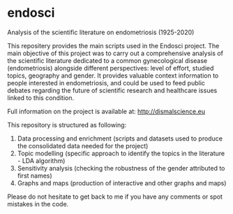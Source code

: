 # endosci
Analysis of the scientific literature on endometriosis (1925-2020)

This repositery provides the main scripts used in the Endosci project. The main objective of this project was to carry out a comprehensive analysis of the scientific literature dedicated to a common gynecological disease (endometriosis) alongside different perspectives: level of effort, studied topics, geography and gender. It provides valuable context information to people interested in endometriosis, and could be used to feed public debates regarding the future of scientific research and healthcare issues linked to this condition.

Full information on the project is available at: http://dismalscience.eu

This repository is structured as following: 

1. Data processing and enrichment (scripts and datasets used to produce the consolidated data needed for the project)
2. Topic modelling (specific approach to identify the topics in the literature - LDA algorithm)
3. Sensitivity analysis (checking the robustness of the gender attributed to first names)
4. Graphs and maps (production of interactive and other graphs and maps)

Please do not hesitate to get back to me if you have any comments or spot mistakes in the code.
